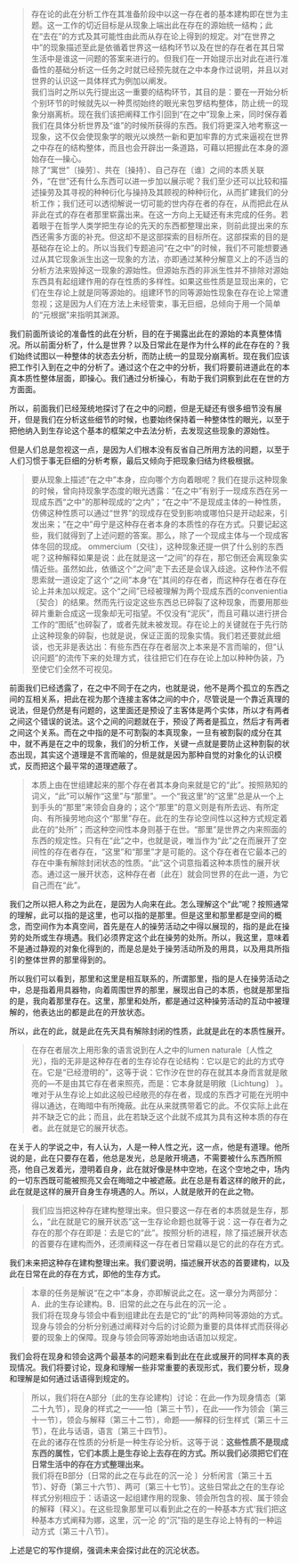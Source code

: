 <blockquote data-pid="CV4SYgwJ">存在论的此在分析工作在其准备阶段中以这一存在者的基本建构即在世为主题。这一工作的切近目标是从现象上端出此在存在的源始统一结构；此在“去在”的方式及其可能性由此而从存在论上得到的规定。对“在世界之中”的现象描述至此是依循着世界这一结构环节以及在世的存在者在其日常生活中是谁这一问题的答案来进行的。但我们在一开始提示出对此在进行准备性的基础分析这一任务之时就已经预先就在之中本身作过说明，并且以对世界的认识这一具体样式为例加以阐发。<br>我们当时之所以先行提出这一重要的结构环节，其目的是：要在一开始分析个别环节的时候就先以一种贯彻始终的眼光来包罗结构整体，防止统一的现象分崩离析。现在我们该把阐释工作引回到“在之中”现象上来，同时保存着我们在具体分析世界及“谁”的时候所获得的东西。我们将更深入地考察这一现象，这不仅会使现象学的眼光以焕然一新和更加牢靠的方式来逼视在世界之中存在的结构整体，而且也会开辟出一条道路，可藉以把握此在本身的源始存在—操心。<br>除了“寓世”〔操劳〕、共在〔操持〕、自己存在〔谁〕之间的本质关联外，“在世”还有什么东西可以进一步加以展示呢？我们至少还可以比较和描述操劳及其寻视的种种衍化与操持及其顾视的种种衍化，从而扩建我们的分析工作；我们还可以透彻解说一切可能的世内存在者的存在，从而把此在从非此在式的存在者那里崭露出来。在这一方向上无疑还有未完成的任务。若着眼于在哲学人类学把生存论的先天的东西都整理出来，则前此提出来的东西还需多方面的补充。但这却不是这部探索的目标所在。这部探索的目的是基础存在论上的。所以当我们专题追问“在之中”的时候，我们不可能想要通过从其它现象派生出这一现象的方法，亦即通过某种分解意义上的不适当的分析方法来毁掉这一现象的源始性。但源始东西的非派生性并不排除对源始东西具有起组建作用的存在性质的多样性。如果这些性质是显现出来的，它们在生存论上就是同等源始的。组建环节的同等源始性现象在存在论上常遭忽视；这是因为人们在方法上未经管束，事无巨细，总倾向于用一个简单的“元根据”来指明其渊源。</blockquote><p data-pid="d-X8bRqC">我们前面所谈论的准备性的此在分析，目的在于揭露出此在的源始的本真整体情况。所以前面分析了，什么是世界？以及日常此在是作为什么样的此在存在的？我们始终试图以一种整体的状态去分析，而防止统一的显现分崩离析。现在我们应该把工作引入到在之中的分析了。通过这个在之中的分析，我们将要前进道此在的本真本质性整体层面，即操心。我们通过分析操心，有助于我们洞察到此在在世的方方面面。</p><p data-pid="rOTi0biY">所以，前面我们已经笼统地探讨了在之中的问题，但是无疑还有很多细节没有展开，但是我们在分析这些细节的时候，也要始终保持着一种整体性的眼光，以至于把他纳入到生存论这个基本的框架之中去法分析，去发现这些现象的源始性。</p><p data-pid="80JYpdIO">但是人们总是忽视这一点，是因为人们根本没有反省自己所用方法的问题，以至于人们习惯于事无巨细的分析考察，最后又倾向于把现象归结为终极根据。</p><blockquote data-pid="qyz0OY8N">要从现象上描述“在之中”本身，应向哪个方向着眼呢？我们在提示这种现象的时候，曾向持现象学态度的眼光透露：“在之中”有别于一现成东西在另一现成东西“之中”的那种现成的“之内”；“在之中”不是现成主体的一种性质，仿佛这种性质可以通过“世界”的现成存在受到影响或哪怕只是开动起来，引发出来；“在之中”毋宁是这种存在者本身的本质性的存在方式。只要记起这些，我们就得到了上述问题的答案。那么，除了一个现成主体与一个现成客体冬回的现成。 ommercium〔交往〕，这种现象还提一供了什么别的东西呢？这种解释如果是说：此在就是这一“之间”的存在，那它倒还会离现象实情近些。虽然如此，依循这个“之间”走下去还是会误入歧途。这种作法不假思索就一道设定了这个“之间”本身“在”其间的存在者，而这种存在者在存在论上并未加以规定。这个“之间”已经被理解为两个现成东西的convenientia〔契合〕的结果。然而先行设定这些东西总已碎裂了这种现象，而要用那些碎片重新合成这一现象却无可指望。不仅没有“泥灰”，而且可藉以进行拼合工作的“图纸”也碎裂了，或者先就未被发现。存在论上的关键就在于先行防止这种现象的碎裂，也就是说，保证正面的现象实情。我们若还要就此细谈，也无非是表达出：有些东西在存在者层次上本来是不言而喻的，但“认识问题”的流传下来的处理方式，往往把它们在存在论上加以种种伪装，乃至使它们全然不可视见。</blockquote><p data-pid="-qmNKXek">前面我们已经透露了，在之中不同于在之内，也就是说，他不是两个孤立的东西之间的互相关系，把此在视为那个连接主客体之间的中介，尽管说是一个靠近真理的说法，但是仍然是有问题的，这里面还是预设了主客体是两个实体，所以才有两者之间这个错误的说法。这个之间的问题就在于，预设了两者是孤立，然后才有两者之间这个关系。而在之中指的是不可割裂的本真现象，一旦有被割裂的成分在其中，就不再是在之中的现象，我们的分析工作，关键一点就是要防止这种割裂的状态出现，其实这个道理是不言而喻的，但是就是因为那种自觉的对象化的认识模式，反而把这个最平常的道理遮蔽了。</p><blockquote data-pid="16Whj7xP">本质上由在世组建起来的那个存在者其本身向来就是它的“此”。按照熟知的词义，“此”可以解作“这里”与“那里”。一个“我这里”的“这里”总是从一个上到手头的“那里”来领会自身的；这个“那里”的意义则是有所去远、有所定向、有所操劳地向这个“那里”存在。此在的生存论空间性以这种方式规定着此在的“处所”；而这种空间性本身则基于在世。“那里”是世界之内来照面的东西的规定性。只有在“此”之中，也就是说，唯当作为“此”之在而展开了空间性的存在者存在，“这里”和“那里”才是可能的。这个存在者在它最本己的存在中秉有解除封闭状态的性质。“此”这个词意指着这种本质性的展开状态。通过这一展开状态，这种存在者〔此在〕就会同世界的在此一道，为它自己而在“此”。</blockquote><p data-pid="1P4oA3bg">我们之所以把人称之为此在，是因为人向来在此。怎么理解这个“此”呢？按照通常的理解，此可以指的是这里，也可以指的是那里。但是这里和那里都是空间的概念，而空间作为本真空间，首先是在人的操劳活动之中得以展现的，指的是此在操劳的处所或生存境遇。我们必须界定这个此在操劳的处所。所以，我这里，意味着不是通过静观的对象化得到的，而是总是处于操劳活动所及的用具，以及用具所指引的整体世界的那里得到的。</p><p data-pid="DDCk-Ged">所以我们可以看到，那里和这里是相互联系的，所谓那里，指的是人在操劳活动之中，总是指着用具器物，向着周围世界的那里，展现出自己的本质，也就是那里指的是，我向着那里存在。这里，那里和处所，都是通过这种操劳活动的互动中被理解的，他表达出的都是此在的开放状态。</p><p data-pid="DBZZQKhb">所以，此在的此，就是此在先天具有解除封闭的性质，此就是此在的本质性展开。</p><blockquote data-pid="HjtZVFBO">在存在者层次上用形象的语言说到在人之中的lumen naturale〔人性之光〕，指的无非是这种存在者的生存论存在论结构：它以是它的此的方式夺在。它是“已经澄明的”，这等于说：它作汐在世的存在就其本身而言就是敞亮的—不是由其它存在者来照亮，而是：它本身就是明敞〔Lichtung〕 〕。唯对于从生存论上如此这般已经敞亮的存在者，现成的东西才可能在光明中得以通达，在晦暗中有所掩蔽。此在从来就携带着它的此。不仅实际上此在并不缺乏它的此；而且，此在若缺乏这个此就不成其为具有这种本质的存在者。此在就是它的展开状态。</blockquote><p data-pid="WaVhLEZX">在关于人的学说之中，有人认为，人是一种人性之光，这一点，他是有道理。他所说的是，此在只要存在着，他总是发光，总是敞开境遇，不需要被什么东西所照亮，他自己发着光，澄明着自身，此在就好像是林中空地，在这个空地之中，场内的一切东西既可能被照亮又会在晦暗之中被遮蔽。此在总是有着这样的敞开的此，此在就是这样的展开自身生存境遇的人。所以，人就是敞开的在此之物。</p><blockquote data-pid="vn83LuVI">我们应当把这种存在建构整理出来。但只要这一存在者的本质就是生存，那么，“此在就是它的展开状态”这一生存论命题也就等于说：这一存在者为之存在的那个存在即是：去是它的“此”。按照分析的进程，除了描述展开状态的首要存在建构而外，还须阐释这一存在者日常藉以是它的此的存在方式。</blockquote><p data-pid="9iAALMzF">我们未来把这种存在建构整理出来。我们要说明，描述展开状态的首要建构，以及此在日常在此的存在方式，即他的生存方式。</p><blockquote data-pid="jivSWKYN">本章的任务是解说“在之中”本身，亦即解说此之在。这一章分为两部分：A．此的生存论建构。B．旧常的此之在与此在的沉一沦 。<br>我们将在现身与领会中看到组建此在去是它的“此”的两种同等源始的方式。现身与领会的分析分别通过阐释对今后的讨论颇为重要的具体样式而获得必要的现象上的保障。现身与领会同等源始地由话语加以规定。</blockquote><p data-pid="Rw0yn4pO">我们会将在现身和领会这两个最基本的问题来看到此在在此或展开的同样本真的表现情况。我们将要讨论，现身和理解一些非常重要的表现形式，我们要分析，现身和理解是如何通过话语得到规定的。</p><blockquote data-pid="aPjYeaMk">所以，我们将在A部分〔此的生存论建构〕讨论：在此—作为现身情态〔第二十九节〕，现身的样式之一——怕〔第三十节〕，在此——作为领会〔第三十一节〕，领会与解释〔第三十二节〕，命题——解释的衍生样式〔第三十三节〕，在此与话语，语言〔第三十四节〕。<br>在此的诸存在性质的分析是一种生存论分析。这等于说：<b>这些性质不是现成东西的属性，它们本质上是生存论上去存在的方式。所以我们必须把它们在日常生活中的存在方式整理出来。</b><br>我们将在B部分〔日常的此之在与此在的沉一沦 〕分析闲言〔第三十五节〕、好奇〔第三十六节〕、两可〔第三十七节〕。这些日常此之在的生存论样式分别相应于：话语这一起组建作用的现象、领会所包含的视、属于领会的解释〔释义〕。在这些现象那里可以看到此之在的一种基本方式‘我们把这种基本方式阐释为娜，这里，沉一沦 的“沉”指的是生存论上特有的一种运动方式〔第三十八节〕。</blockquote><p data-pid="6tnW6Ic_">上述是它的写作提纲，强调未来会探讨此在的沉沦状态。</p><p></p>